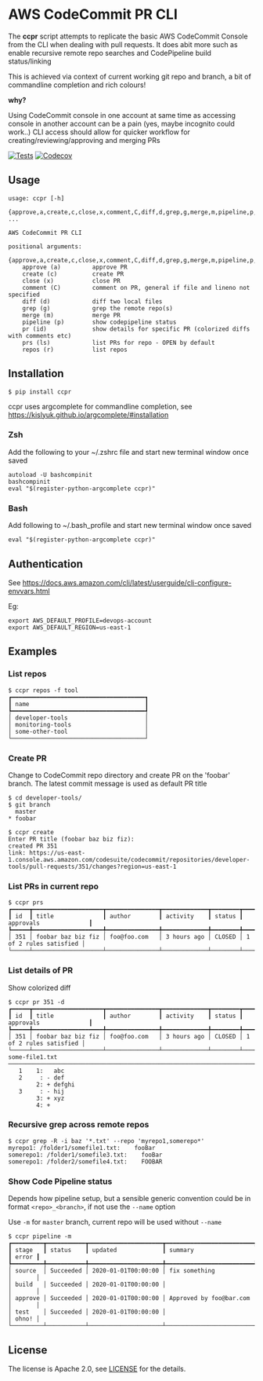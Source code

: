 # AWS CodeCommit PR CLI

The **ccpr** script attempts to replicate the basic AWS CodeCommit Console from the CLI when dealing with pull requests.  It does abit more such as enable recursive remote repo searches and CodePipeline build status/linking

This is achieved via context of current working git repo and branch, a bit of commandline completion and rich colours!

**why?**

Using CodeCommit console in one account at same time as accessing console in another account can be a pain (yes, maybe incognito could work..)  CLI access should allow for quicker workflow for creating/reviewing/approving and merging PRs

[![Tests](https://github.com/rog555/ccpr/actions/workflows/tests.yml/badge.svg)](https://github.com/rog555/ccpr/actions/workflows/tests.yml/)
[![Codecov](https://codecov.io/gh/rog555/ccpr/branch/main/graph/badge.svg)](https://codecov.io/gh/rog555/ccpr/branch/main)

## Usage

```
usage: ccpr [-h]
    {approve,a,create,c,close,x,comment,C,diff,d,grep,g,merge,m,pipeline,p,pr,id,prs,ls,repos,r} ...

AWS CodeCommit PR CLI

positional arguments:
  {approve,a,create,c,close,x,comment,C,diff,d,grep,g,merge,m,pipeline,p,pr,id,prs,ls,repos,r}
    approve (a)         approve PR
    create (c)          create PR
    close (x)           close PR
    comment (C)         comment on PR, general if file and lineno not specified
    diff (d)            diff two local files
    grep (g)            grep the remote repo(s)
    merge (m)           merge PR
    pipeline (p)        show codepipeline status
    pr (id)             show details for specific PR (colorized diffs with comments etc)
    prs (ls)            list PRs for repo - OPEN by default
    repos (r)           list repos
```

## Installation

```
$ pip install ccpr
```

ccpr uses argcomplete for commandline completion, see https://kislyuk.github.io/argcomplete/#installation

### Zsh

Add the following to your ~/.zshrc file and start new terminal window once saved

```
autoload -U bashcompinit
bashcompinit
eval "$(register-python-argcomplete ccpr)"
```

### Bash

Add following to ~/.bash_profile and start new terminal window once saved

```
eval "$(register-python-argcomplete ccpr)"
```

## Authentication ##

See https://docs.aws.amazon.com/cli/latest/userguide/cli-configure-envvars.html

Eg: 

```
export AWS_DEFAULT_PROFILE=devops-account
export AWS_DEFAULT_REGION=us-east-1
```

## Examples

### List repos

```
$ ccpr repos -f tool
┏━━━━━━━━━━━━━━━━━━━━━━━━━━━━━━━━━━━━━━┓
┃ name                                 ┃
┡━━━━━━━━━━━━━━━━━━━━━━━━━━━━━━━━━━━━━━┩
│ developer-tools                      │
│ monitoring-tools                     │
│ some-other-tool                      │
└──────────────────────────────────────┘
```

### Create PR

Change to CodeCommit repo directory and create PR on the 'foobar' branch.  The latest commit message is used as default PR title

```
$ cd developer-tools/
$ git branch
  master
* foobar

$ ccpr create
Enter PR title (foobar baz biz fiz):
created PR 351
link: https://us-east-1.console.aws.amazon.com/codesuite/codecommit/repositories/developer-tools/pull-requests/351/changes?region=us-east-1
```

### List PRs in current repo

```
$ ccpr prs
┏━━━━━┳━━━━━━━━━━━━━━━━━━━━┳━━━━━━━━━━━━━━━┳━━━━━━━━━━━━━┳━━━━━━━━┳━━━━━━━━━━━━━━━━━━━━━━━━┓
┃ id  ┃ title              ┃ author        ┃ activity    ┃ status ┃ approvals              ┃
┡━━━━━╇━━━━━━━━━━━━━━━━━━━━╇━━━━━━━━━━━━━━━╇━━━━━━━━━━━━━╇━━━━━━━━╇━━━━━━━━━━━━━━━━━━━━━━━━┩
│ 351 │ foobar baz biz fiz │ foo@foo.com   │ 3 hours ago │ CLOSED │ 1 of 2 rules satisfied │
└─────┴────────────────────┴───────────────┴─────────────┴────────┴────────────────────────┘
```

### List details of PR

Show colorized diff

```
$ ccpr pr 351 -d
┏━━━━━┳━━━━━━━━━━━━━━━━━━━━┳━━━━━━━━━━━━━━━┳━━━━━━━━━━━━━┳━━━━━━━━┳━━━━━━━━━━━━━━━━━━━━━━━━┓
┃ id  ┃ title              ┃ author        ┃ activity    ┃ status ┃ approvals              ┃
┡━━━━━╇━━━━━━━━━━━━━━━━━━━━╇━━━━━━━━━━━━━━━╇━━━━━━━━━━━━━╇━━━━━━━━╇━━━━━━━━━━━━━━━━━━━━━━━━┩
│ 351 │ foobar baz biz fiz │ foo@foo.com   │ 3 hours ago │ CLOSED │ 1 of 2 rules satisfied │
└─────┴────────────────────┴───────────────┴─────────────┴────────┴────────────────────────┘
some-file1.txt
────────────────────────────────────────────────────────────────────────────────────────────
   1    1:   abc
   2     : - def
        2: + defghi
   3     : - hij
        3: + xyz
        4: +
```

### Recursive grep across remote repos

```
$ ccpr grep -R -i baz '*.txt' --repo 'myrepo1,somerepo*'
myrepo1: /folder1/somefile1.txt:    fooBar
somerepo1: /folder1/somefile3.txt:    fooBar
somerepo1: /folder2/somefile4.txt:    FOOBAR
```


### Show Code Pipeline status

Depends how pipeline setup, but a sensible generic convention could be
in format `<repo>_<branch>`, if not use the `--name` option

Use `-m` for `master` branch, current repo will be used without `--name`

```
$ ccpr pipeline -m
┏━━━━━━━━━┳━━━━━━━━━━━┳━━━━━━━━━━━━━━━━━━━━━┳━━━━━━━━━━━━━━━━━━━━━━━━━┳━━━━━━━┓
┃ stage   ┃ status    ┃ updated             ┃ summary                 ┃ error ┃
┡━━━━━━━━━╇━━━━━━━━━━━╇━━━━━━━━━━━━━━━━━━━━━╇━━━━━━━━━━━━━━━━━━━━━━━━━╇━━━━━━━┩
│ source  │ Succeeded │ 2020-01-01T00:00:00 │ fix something           │       │
│ build   │ Succeeded │ 2020-01-01T00:00:00 │                         │       │
│ approve │ Succeeded │ 2020-01-01T00:00:00 │ Approved by foo@bar.com │       │
│ test    │ Succeeded │ 2020-01-01T00:00:00 │                         │ ohno! │
└─────────┴───────────┴─────────────────────┴─────────────────────────┴───────┘
```

## License

The license is Apache 2.0, see [LICENSE](./LICENSE) for the details.
